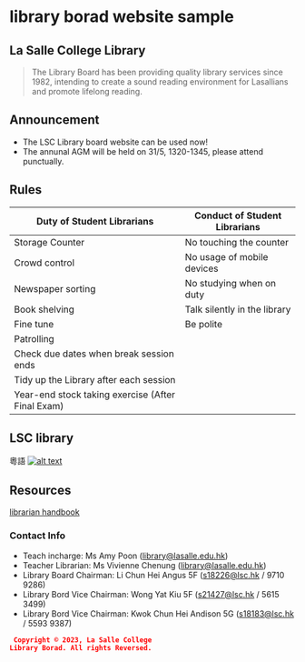 # library borad website sample

## La Salle College Library
> The Library Board has been providing quality library services since 1982, intending to create a sound reading environment for Lasallians and promote lifelong reading.

## Announcement
* The LSC Library board website can be used now!
* The annunal AGM will be held on 31/5, 1320-1345, please attend punctually.

## Rules

**Duty of Student Librarians** | **Conduct of Student Librarians** |
--- | --- |
Storage Counter | No touching the counter |
Crowd control | No usage of mobile devices |
Newspaper sorting | No studying when on duty |
Book shelving | Talk silently in the library |
Fine tune | Be polite |
Patrolling |
Check due dates when break session ends |
Tidy up the Library after each session |
Year-end stock taking exercise (After Final Exam) |

## LSC library
粵語
[![alt text](https://assets.weforum.org/article/image/JMF96ETfn1kSViVnUou1Z0XIDwWcPpT5mrPc7-ytpAc.jpg)](https://sites.google.com/lasalle.edu.hk/e-library/home)

## Resources
[librarian handbook](https://drive.google.com/file/d/1gNilI_ws1JOCsFQLxM7ilPIUNptp8_II/view)

### Contact Info
- Teach incharge: Ms Amy Poon (library@lasalle.edu.hk)
- Teacher Librarian: Ms Vivienne Chenung (library@lasalle.edu.hk)
- Library Board Chairman: Li Chun Hei Angus 5F (s18226@lsc.hk / 9710 9286)
- Library Bord Vice Chairman: Wong Yat Kiu 5F (s21427@lsc.hk / 5615 3499)
- Library Bord Vice Chairman: Kwok Chun Hei Andison 5G (s18183@lsc.hk / 5593 9387)


<code style="color : red"> **Copyright © 2023, La Salle College Library Borad. All rights Reversed.** </code>
